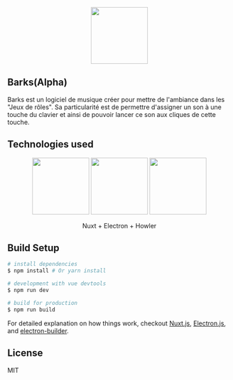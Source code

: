 <p align="center">
  <img width="128" height="128" src="https://zupimages.net/up/19/18/ddok.png">
</p>

## Barks(Alpha)

Barks est un logiciel de musique créer pour mettre de l'ambiance dans les "Jeux de rôles". Sa particularité est de permettre d'assigner un son à une touche du clavier et ainsi de pouvoir lancer ce son aux cliques de cette touche.

## Technologies used

<p align="center">
  <img width="128" height="128" src="https://zupimages.net/up/19/26/jx0a.png">
  <img width="128" height="128" src="https://zupimages.net/up/19/26/onxo.png">
  <img width="128" height="128" src="https://zupimages.net/up/19/26/20gt.png">
</p>
<p align="center">Nuxt   +   Electron   +   Howler</p>

## Build Setup

``` bash
# install dependencies
$ npm install # Or yarn install

# development with vue devtools
$ npm run dev

# build for production
$ npm run build
```
For detailed explanation on how things work, checkout [Nuxt.js](https://github.com/nuxt/nuxt.js), [Electron.js](https://electronjs.org/), and [electron-builder](https://www.electron.build/).


## License
MIT
